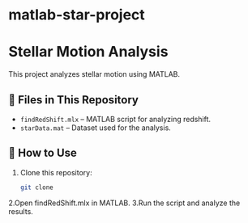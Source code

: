 # matlab-star-project
# Stellar Motion Analysis

This project analyzes stellar motion using MATLAB.

## 📂 Files in This Repository
- `findRedShift.mlx` – MATLAB script for analyzing redshift.
- `starData.mat` – Dataset used for the analysis.

## 🚀 How to Use
1. Clone this repository:
   ```bash
   git clone 
2.Open findRedShift.mlx in MATLAB.
3.Run the script and analyze the results.
